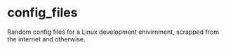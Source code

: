 config_files
========

Random config files for a Linux development enivirnment, scrapped from the internet and otherwise. 



